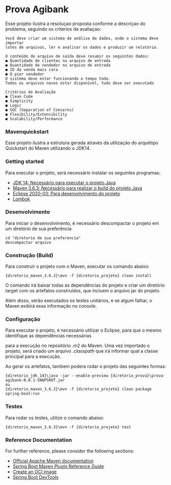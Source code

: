 # Prova Agibank

  Esse projeto ilustra a resoluçao proposta conforme a descriçao do problema, seguindo os criterios de avaliaçao:

```shell
Você deve criar um sistema de análise de dados, onde o sistema deve importar
lotes de arquivos, ler e analisar os dados e produzir um relatório.

O conteúdo do arquivo de saída deve resumir os seguintes dados:
● Quantidade de clientes no arquivo de entrada
● Quantidade de vendedor no arquivo de entrada
● ID da venda mais cara
● O pior vendedor
O sistema deve estar funcionando o tempo todo.
Todos os arquivos novos estar disponível, tudo deve ser executado
```
  

```shell
Critérios de Avaliação
● Clean Code
● Simplicity
● Logic
● SOC (Separation of Concerns)
● Flexibility/Extensibility
● Scalability/Performance
```

### Mavenquickstart

Esse projeto ilustra a estrutura gerada através da utilização do arquétipo Quickstart do Maven utilizando o JDK14.

### Getting started

Para executar o projeto, será necessário instalar os seguintes programas:

- [JDK 14: Necessário para executar o projeto Java](https://www.oracle.com/java/technologies/javase-jdk14-downloads.html) 
- [Maven 3.6.3: Necessário para realizar o build do projeto Java](http://mirror.nbtelecom.com.br/apache/maven/maven-3/3.6.3/source/apache-maven-3.6.3-src.zip) 
- [Eclipse 2020-03: Para desenvolvimento do projeto](https://www.eclipse.org/downloads/packages/release/2020-03/m3) 
- [Lombok](https://projectlombok.org/downloads/lombok.jar)



### Desenvolvimento

Para iniciar o desenvolvimento, é necessário descompactar o projeto em um diretório de sua preferência

```shell
cd "diretorio de sua preferencia"
descompactar arquivo
```


### Construção (Build)

Para construir o projeto com o Maven, executar os comando abaixo:

```shell
{diretorio_maven_3.6.3}\mvn -f {diretorio_projeto} clean install
```

O comando irá baixar todas as dependências do projeto e criar um diretório target com os artefatos construídos, que incluem o arquivo jar do projeto. <p>
Além disso, serão executados os testes unitários, e se algum falhar, o Maven exibirá essa informação no console.


### Configuração

Para executar o projeto, é necessário utilizar o Eclipse, para que o mesmo identifique as dependências necessárias <p>
para a execução no repositório .m2 do Maven. Uma vez importado o projeto, será criado um arquivo *.classpath* que irá informar qual a classe principal para a execução.
<p>
Ao gerar os artefatos, tambem podera rodar o projeto das seguintes formas:

```shell
{diretorio_jdk_14}\java -jar --enable-preview {diretorio_prova}\prova-agibank-0.0.1-SNAPSHOT.jar
ou
{diretorio_maven_3.6.3}\mvn -f {diretorio_projeto} clean package spring-boot:run
```


### Testes

Para rodar os testes, utilize o comando abaixo:

```
{diretorio_maven_3.6.3}\mvn -f {diretorio_projeto} test
```

### Reference Documentation
For further reference, please consider the following sections:

* [Official Apache Maven documentation](https://maven.apache.org/guides/index.html)
* [Spring Boot Maven Plugin Reference Guide](https://docs.spring.io/spring-boot/docs/2.3.1.RELEASE/maven-plugin/reference/html/)
* [Create an OCI image](https://docs.spring.io/spring-boot/docs/2.3.1.RELEASE/maven-plugin/reference/html/#build-image)
* [Spring Boot DevTools](https://docs.spring.io/spring-boot/docs/2.3.1.RELEASE/reference/htmlsingle/#using-boot-devtools)

